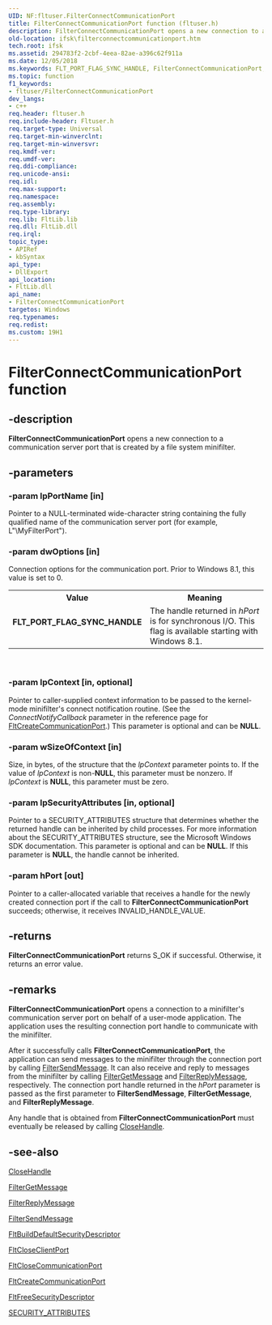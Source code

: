 ```yaml
---
UID: NF:fltuser.FilterConnectCommunicationPort
title: FilterConnectCommunicationPort function (fltuser.h)
description: FilterConnectCommunicationPort opens a new connection to a communication server port that is created by a file system minifilter.
old-location: ifsk\filterconnectcommunicationport.htm
tech.root: ifsk
ms.assetid: 294783f2-2cbf-4eea-82ae-a396c62f911a
ms.date: 12/05/2018
ms.keywords: FLT_PORT_FLAG_SYNC_HANDLE, FilterConnectCommunicationPort, FilterConnectCommunicationPort function [Installable File System Drivers], FltWin32ApiRef_3459349f-ecfb-47c0-ae70-3f75e1d18435.xml, fltuser/FilterConnectCommunicationPort, ifsk.filterconnectcommunicationport
ms.topic: function
f1_keywords:
- fltuser/FilterConnectCommunicationPort
dev_langs:
- c++
req.header: fltuser.h
req.include-header: Fltuser.h
req.target-type: Universal
req.target-min-winverclnt: 
req.target-min-winversvr: 
req.kmdf-ver: 
req.umdf-ver: 
req.ddi-compliance: 
req.unicode-ansi: 
req.idl: 
req.max-support: 
req.namespace: 
req.assembly: 
req.type-library: 
req.lib: FltLib.lib
req.dll: FltLib.dll
req.irql: 
topic_type:
- APIRef
- kbSyntax
api_type:
- DllExport
api_location:
- FltLib.dll
api_name:
- FilterConnectCommunicationPort
targetos: Windows
req.typenames: 
req.redist: 
ms.custom: 19H1
---
```


# FilterConnectCommunicationPort function


## -description


<b>FilterConnectCommunicationPort</b> opens a new connection to a communication server port that is created by a file system minifilter. 


## -parameters




### -param lpPortName [in]

Pointer to a NULL-terminated wide-character string containing the fully qualified name of the communication server port (for example, L"\\MyFilterPort"). 


### -param dwOptions [in]

Connection options for the communication port. Prior to Windows 8.1, this value is set to 0.

<table>
<tr>
<th>Value</th>
<th>Meaning</th>
</tr>
<tr>
<td width="40%"><a id="FLT_PORT_FLAG_SYNC_HANDLE"></a><a id="flt_port_flag_sync_handle"></a><dl>
<dt><b>FLT_PORT_FLAG_SYNC_HANDLE</b></dt>
</dl>
</td>
<td width="60%">
The handle returned in <i>hPort</i> is for synchronous I/O. This flag is available starting with Windows 8.1.

</td>
</tr>
</table>
 


### -param lpContext [in, optional]

Pointer to caller-supplied context information to be passed to the kernel-mode minifilter's connect notification routine. (See the <i>ConnectNotifyCallback</i> parameter in the reference page for <a href="https://docs.microsoft.com/windows-hardware/drivers/ddi/content/fltkernel/nf-fltkernel-fltcreatecommunicationport">FltCreateCommunicationPort</a>.) This parameter is optional and can be <b>NULL</b>. 


### -param wSizeOfContext [in]

Size, in bytes, of the structure that the <i>lpContext</i> parameter points to. If the value of <i>lpContext</i> is non-<b>NULL</b>, this parameter must be nonzero. If <i>lpContext</i> is <b>NULL</b>, this parameter must be zero. 


### -param lpSecurityAttributes [in, optional]

Pointer to a SECURITY_ATTRIBUTES structure that determines whether the returned handle can be inherited by child processes. For more information about the SECURITY_ATTRIBUTES structure, see the Microsoft Windows SDK documentation. This parameter is optional and can be <b>NULL</b>. If this parameter is <b>NULL</b>, the handle cannot be inherited. 


### -param hPort [out]

Pointer to a caller-allocated variable that receives a handle for the newly created connection port if the call to <b>FilterConnectCommunicationPort</b> succeeds; otherwise, it receives INVALID_HANDLE_VALUE. 


## -returns



<b>FilterConnectCommunicationPort</b> returns S_OK if successful. Otherwise, it returns an error value. 




## -remarks



<b>FilterConnectCommunicationPort</b> opens a connection to a minifilter's communication server port on behalf of a user-mode application. The application uses the resulting connection port handle to communicate with the minifilter. 

After it successfully calls <b>FilterConnectCommunicationPort</b>, the application can send messages to the minifilter through the connection port by calling <a href="https://docs.microsoft.com/windows/desktop/api/fltuser/nf-fltuser-filtersendmessage">FilterSendMessage</a>. It can also receive and reply to messages from the minifilter by calling <a href="https://docs.microsoft.com/windows/desktop/api/fltuser/nf-fltuser-filtergetmessage">FilterGetMessage</a> and <a href="https://docs.microsoft.com/windows/desktop/api/fltuser/nf-fltuser-filterreplymessage">FilterReplyMessage</a>, respectively. The connection port handle returned in the <i>hPort</i> parameter is passed as the first parameter to <b>FilterSendMessage</b>, <b>FilterGetMessage</b>, and <b>FilterReplyMessage</b>. 

Any handle that is obtained from <b>FilterConnectCommunicationPort</b> must eventually be released by calling <a href="http://go.microsoft.com/fwlink/p/?linkid=139078">CloseHandle</a>. 




## -see-also




<a href="http://go.microsoft.com/fwlink/p/?linkid=139078">CloseHandle</a>



<a href="https://docs.microsoft.com/windows/desktop/api/fltuser/nf-fltuser-filtergetmessage">FilterGetMessage</a>



<a href="https://docs.microsoft.com/windows/desktop/api/fltuser/nf-fltuser-filterreplymessage">FilterReplyMessage</a>



<a href="https://docs.microsoft.com/windows/desktop/api/fltuser/nf-fltuser-filtersendmessage">FilterSendMessage</a>



<a href="https://docs.microsoft.com/windows-hardware/drivers/ddi/content/fltkernel/nf-fltkernel-fltbuilddefaultsecuritydescriptor">FltBuildDefaultSecurityDescriptor</a>



<a href="https://docs.microsoft.com/windows-hardware/drivers/ddi/content/fltkernel/nf-fltkernel-fltcloseclientport">FltCloseClientPort</a>



<a href="https://docs.microsoft.com/windows-hardware/drivers/ddi/content/fltkernel/nf-fltkernel-fltclosecommunicationport">FltCloseCommunicationPort</a>



<a href="https://docs.microsoft.com/windows-hardware/drivers/ddi/content/fltkernel/nf-fltkernel-fltcreatecommunicationport">FltCreateCommunicationPort</a>



<a href="https://docs.microsoft.com/windows-hardware/drivers/ddi/content/fltkernel/nf-fltkernel-fltfreesecuritydescriptor">FltFreeSecurityDescriptor</a>



<a href="http://go.microsoft.com/fwlink/p/?linkid=139079">SECURITY_ATTRIBUTES</a>
 

 


